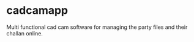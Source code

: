 cadcamapp
=========

Multi functional cad cam software for managing the party files and their challan online.

